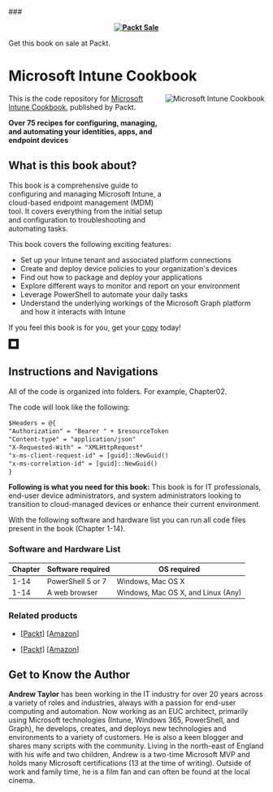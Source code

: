 
###<b><p align='center'>[![Packt Sale](https://hub.packtpub.com/wp-content/uploads/2023/08/put-generative-ai-to-work-packt.png)](https://packt.link/JGIEY)</p></b>Get this book on sale at Packt.

# Microsoft Intune Cookbook

<a href="https://www.packtpub.com/product/microsoft-intune-cookbook/9781805126546?utm_source=github&utm_medium=repository&utm_campaign="><img src="https://content.packt.com/B19895/cover_image_small.jpg" alt="Microsoft Intune Cookbook" height="256px" align="right"></a>

This is the code repository for [Microsoft Intune Cookbook](https://www.packtpub.com/product/microsoft-intune-cookbook/9781805126546?utm_source=github&utm_medium=repository&utm_campaign=), published by Packt.

**Over 75 recipes for configuring, managing, and automating your identities, apps, and endpoint devices**

## What is this book about?
This book is a comprehensive guide to configuring and managing Microsoft Intune, a cloud-based endpoint management (MDM) tool. It covers everything from the initial setup and configuration to troubleshooting and automating tasks.

This book covers the following exciting features:
* Set up your Intune tenant and associated platform connections
* Create and deploy device policies to your organization's devices
* Find out how to package and deploy your applications
* Explore different ways to monitor and report on your environment
* Leverage PowerShell to automate your daily tasks
* Understand the underlying workings of the Microsoft Graph platform and how it interacts with Intune

If you feel this book is for you, get your [copy](https://www.amazon.com/dp/1805126547) today!

<a href="https://www.packtpub.com/?utm_source=github&utm_medium=banner&utm_campaign=GitHubBanner"><img src="https://raw.githubusercontent.com/PacktPublishing/GitHub/master/GitHub.png" 
alt="https://www.packtpub.com/" border="5" /></a>

## Instructions and Navigations
All of the code is organized into folders. For example, Chapter02.

The code will look like the following:
```
$Headers = @{
"Authorization" = "Bearer " + $resourceToken
"Content-type" = "application/json"
"X-Requested-With" = "XMLHttpRequest"
"x-ms-client-request-id" = [guid]::NewGuid()
"x-ms-correlation-id" = [guid]::NewGuid()
}
```

**Following is what you need for this book:**
This book is for IT professionals, end-user device administrators, and system administrators looking to transition to cloud-managed devices or enhance their current environment.

With the following software and hardware list you can run all code files present in the book (Chapter 1-14).
### Software and Hardware List
| Chapter | Software required | OS required |
| -------- | ------------------------------------ | ----------------------------------- |
| 1-14 | PowerShell 5 or 7 | Windows, Mac OS X |
| 1-14 | A web browser | Windows, Mac OS X, and Linux (Any) |

### Related products
*  [[Packt]](https://www.packtpub.com/product/cloud-penetration-testing-for-red-teamers/9781803248486?utm_source=github&utm_medium=repository&utm_campaign=9781803248486) [[Amazon]](https://www.amazon.com/dp/1803248483)

*  [[Packt]](https://www.packtpub.com/product/linux-for-system-administrators/9781803247946?utm_source=github&utm_medium=repository&utm_campaign=9781803247946) [[Amazon]](https://www.amazon.com/dp/1803247940)

## Get to Know the Author
**Andrew Taylor**
has been working in the IT industry for over 20 years across a variety of roles and
industries, always with a passion for end-user computing and automation. Now working as an EUC
architect, primarily using Microsoft technologies (Intune, Windows 365, PowerShell, and Graph), he
develops, creates, and deploys new technologies and environments to a variety of customers. He is
also a keen blogger and shares many scripts with the community.
Living in the north-east of England with his wife and two children, Andrew is a two-time Microsoft
MVP and holds many Microsoft certifications (13 at the time of writing). Outside of work and family
time, he is a film fan and can often be found at the local cinema.
